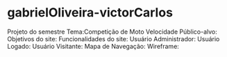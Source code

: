 # gabrielOliveira-victorCarlos
Projeto do semestre  Tema:Competição de Moto Velocidade  Público-alvo: Objetivos do site: Funcionalidades do site: Usuário Administrador: Usuário Logado: Usuário Visitante: Mapa de Navegação: Wireframe:
